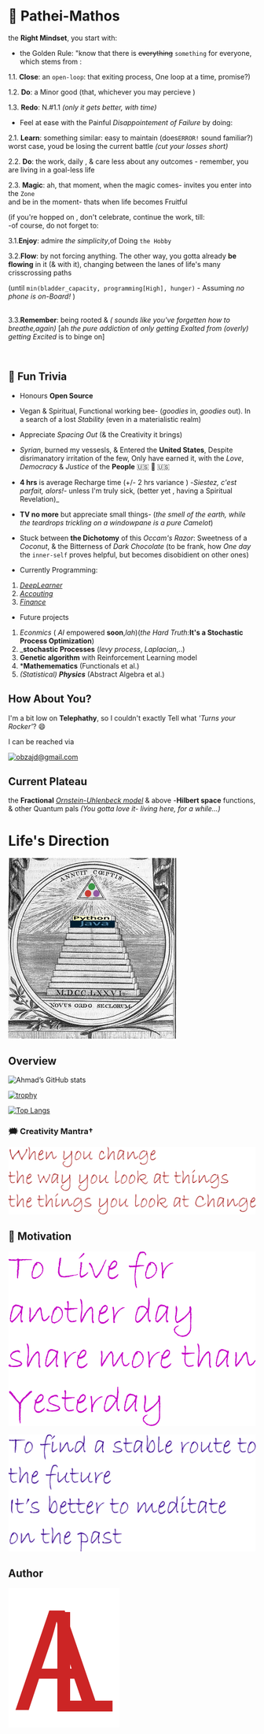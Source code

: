 # 🐉 Pathei-Mathos

the __Right Mindset__, you start with: <br />
- the Golden Rule: "know that there is ~~everything~~ `something` for everyone, which stems from :<br />

1.1. **Close**: an `open-loop`: that exiting process, One loop at a time, promise?) <br/>

1.2. **Do**: a Minor good (that, whichever you may percieve ) <br/>

1.3. **Redo**: N.#1.1 _(only it gets better, with time)_ <br/>

- Feel at ease with the Painful _Disappointement of Failure_ by doing:

2.1. **Learn**: something similar: easy to maintain  (does`ERROR!` sound familiar?) worst case, youd be losing the current battle _(cut your losses short)_ <br />

2.2. **Do**: the work, daily , & care less about any outcomes - remember, you are living in a goal-less life <br />

2.3. **Magic**: ah, that moment, when the magic comes- invites you  enter into the `Zone` <br />
and be in the moment- thats when life becomes Fruitful 

(if you're hopped on , don't celebrate, continue the work, till: <br />
-of course, do not forget to:<br />

3.1.**Enjoy**: admire _the simplicity_,of Doing `the Hobby` <br />

3.2.**Flow**:  by not forcing anything. The other way, you gotta already **be flowing** in it (& with it), 
changing between the lanes of life's many crisscrossing paths <br />

(until `min(bladder_capacity, programming[High], hunger)` - Assuming *no phone is on-Board!* )<br /> <br />

3.3.**Remember**: being rooted & _( sounds like you've forgetten how to breathe,again)_
 [ah *the pure addiction* of *only getting Exalted from (overly) getting Excited* is to binge on]<br/>

<br/>
    
## 🎉 Fun Trivia

- Honours **Open Source**

- Vegan & Spiritual, Functional working bee- (_goodies_ in, _goodies_ out). In a search of a lost _Stability_ (even in a materialistic realm) 

- Appreciate _Spacing Out_ (&  the Creativity it brings)

- _Syrian_, burned my vessesls, & Entered the **United States**, Despite disrimanatory irritation of the few,
Only have earned it,
with the _Love_, _Democracy_ & _Justice_ of the **People**  &#x1F1FA;&#x1F1F8; 🤠 🇺🇸

- **4 hrs** is average Recharge time (+/- 2 hrs variance ) -_Siestez, c'est parfait, alors!_- unless I'm truly sick, (better yet , having a Spiritual Revelation)_

- **TV no more** but appreciate small things-  (_the smell of the earth, while the teardrops trickling on a windowpane is a pure Camelot_)

- Stuck between **the Dichotomy** of this _Occam's Razor_: Sweetness of a _Coconut_, & the Bitterness of _Dark Chocolate_ (to be frank, how *One day*  the `inner-self` proves helpful, but  becomes disobidient on other ones)

- Currently Programming: 
1. [*DeepLearner*](https://github.com/adamwillisXanax/DeepLearner)
2. [_Accouting_](https://github.com/adamwillisXanax/Thee-accountant) 
3. [_Finance_](https://github.com/adamwillisXanax/SolvencyPredictor/blob/main/README.md)


- Future projects 
1. _Econmics_ ( _AI_ empowered **soon**,_lah_)(_the Hard Truth:_**It's a Stochastic Process Optimization**)
2. _**stochastic Processes** (_levy process_, _Laplacian_,..)
3. **Genetic algorithm** with Reinforcement Learning model
4. ***Mathemematics** (Functionals  et al.)
5. _(Statistical) **Physics**_ (Abstract Algebra et al.)
## How About You?

I'm a bit low on **Telephathy**, so I couldn't exactly Tell what _'Turns your Rocker'_? 😄

I can be reached via

[![obzajd@gmail.com](https://img.shields.io/badge/Gmail-D14836?style=for-the-badge&logo=gmail&logoColor=white)](mailto:obzajd@gmail.com)

## Current Plateau
the **Fractional** [_Ornstein-Uhlenbeck model_](https://scholar.google.com/scholar?hl=en&as_sdt=0%2C9&q=Fractional+Ornstein-Uhlenbeck+model&btnG=)  & above
-**Hilbert space** functions, & other Quantum pals 
_(You gotta love it- living here,  for a while...)_

# Life's Direction

[![newJuliaOrder](Assets/newJuliaOrder.png)](Assets/newJuliaOrder.png)

## Overview
![Ahmad’s GitHub stats](https://github-readme-stats.vercel.app/api?username=adamwillisXanax&show_icons=true&theme)

[![trophy](https://github-profile-trophy.vercel.app/?username=adamwillisXanax)
](https://github-profile-trophy.vercel.app/?username=adamwillisXanax)


[![Top Langs](https://github-readme-stats.vercel.app/api/top-langs/?username=adamwillisXanax&hide=kotlin&layout=compact)](https://github-readme-stats.vercel.app/api/top-langs/?username=adamwillisXanax&hide=kotlin&layout=compact)

### &#x1F5EF; Creativity Mantra†

[![quote1](Assets/quote1.png)](Assets/quote1.png)

## &#x1F31F; Motivation

[![quote2](Assets/quote2.png)](Assets/quote2.png)

[![quote3](Assets/quote3.png)](Assets/quote3.png)

## Author

[![Logo](Assets/logo.png)
](https://github.com/adamwillisXanax/adamwillisXanax)

